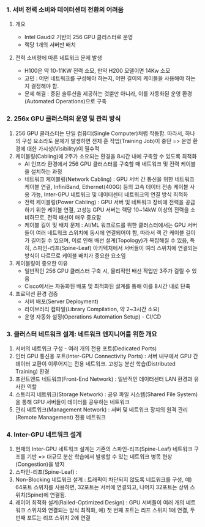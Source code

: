 
### 1. 서버 전력 소비와 데이터센터 전환의 어려움 ###

  1) 개요
     * Intel Gaudi2 기반의 256 GPU 클러스터로 운영
     * 랙당 1개의 서버만 배치
    
  2) 전력 소비량에 따른 네트워크 문제 발생
     * H100은 약 10-11KW 전력 소모, 만약 H200 모델이면 14Kw 소모
     * 고민 :  어떤 네트워크를 구성해야 하는지, 어떤 길이의 케이블을 사용해야 하는지 결정해야 함.
     * 문제 해결 : 증된 솔루션을 제공하는 것뿐만 아니라, 이를 자동화된 운영 환경(Automated Operations)으로 구축

### 2. 256x GPU 클러스터의 운영 및 관리 방식 ###

  1) 256 GPU 클러스터는 단일 컴퓨터(Single Computer)처럼 작동함. 따라서, 하나의 구성 요소라도 문제가 발생하면 전체 훈 작업(Training Job)이 중단 =>  운영 환경에 대한 가시성(Visibility)이 필수적
  2) 케이블링(Cabling)에 2주가 소요되는 환경을 8시간 내에 구축할 수 있도록 최적화
     * AI 인프라 환경에서 256 GPU 클러스터를 구축할 때 네트워크 및 전력 케이블을 설치하는 과정
     * 네트워크 케이블링(Network Cabling) : GPU 서버 간 통신을 위한 네트워크 케이블 연결, InfiniBand, Ethernet(400G) 등의 고속 데이터 전송 케이블 사용 가능, Inter-GPU 네트워크 및 데이터센터 네트워크의 연결 방식 최적화
     * 전력 케이블링(Power Cabling) : GPU 서버 및 네트워크 장비에 전력을 공급하기 위한 케이블 연결, 고성능 GPU 서버는 랙당 10~14kW 이상의 전력을 소비하므로, 전력 배선이 매우 중요함
     * 케이블 길이 및 배치 문제 : AI/ML 워크로드를 위한 클러스터에서는 GPU 서버들이 여러 네트워크 스위치에 동시에 연결되어야 함, 따라서 랙 간 케이블 길이가 길어질 수 있으며, 이로 인해 배선 설계(Topology)가 복잡해질 수 있음, 특히, 스파인-리프(Spine-Leaf) 아키텍처에서 서버들이 여러 스위치에 연결되는 방식이 다르므로 케이블 배치가 중요한 요소임
  3) 케이블링이 중요한 이유
     * 일반적인 256 GPU 클러스터 구축 시, 물리적인 배선 작업만 3주가 걸릴 수 있음
     * Cisco에서는 자동화된 배포 및 최적화된 설계를 통해 이를 8시간 내로 단축
  4) 프로덕션 환경 검증
     * 서버 배포(Server Deployment)
     * 라이브러리 컴파일(Library Compilation, 약 2~3시간 소요)
     * 운영 자동화 설정(Operations Automation Setup) - CI/CD

### 3. 클러스터 네트워크 설계: 네트워크 엔지니어를 위한 개요 ###

  1) 서버의 네트워크 구성 - 여러 개의 전용 포트(Dedicated Ports)
  2) 인터 GPU 통신용 포트(Inter-GPU Connectivity Ports) : 서버 내부에서 GPU 간 데이터 교환이 이루어지는 전용 네트워크. 고성능 분산 학습(Distributed Training) 환경
  3) 프런트엔드 네트워크(Front-End Network) : 일반적인 데이터센터 LAN 환경과 유사한 역할
  4) 스토리지 네트워크(Storage Network) : 공유 파일 시스템(Shared File System)을 통해 GPU 서버들이 데이터를 공유하는 네트워크
  5) 관리 네트워크(Management Network) : 서버 및 네트워크 장치의 원격 관리(Remote Management) 전용 네트워크

### 4. Inter-GPU 네트워크 설계 ###

  1) 현재의 Inter-GPU 네트워크 설계는 기존의 스파인-리프(Spine-Leaf) 네트워크 구조를 기반 => 대규모 분산 학습에서 발생할 수 있는 네트워크 병목 현상(Congestion)을 방지
  2) 스파인-리프(Spine-Leaf) :
  3) Non-Blocking 네트워크 설계 : 트래픽이 차단되지 않도록 네트워크를 구성, 예) 64포트 스위치를 사용하면, 32포트는 서버에 연결되고, 나머지 32포트는 상위 스위치(Spine)에 연결됨.
  4) 레이어 최적화 설계(Railed-Optimized Design) : GPU 서버들이 여러 개의 네트워크 스위치와 연결되는 방식 최적화, 예) 첫 번째 포트는 리프 스위치 1에 연결, 두 번째 포트는 리프 스위치 2에 연결
